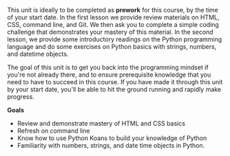This unit is ideally to be completed as **prework** for this course, by the time of your start date. In the first lesson we provide review materials on HTML, CSS, command line, and Git. We then ask you to complete a simple coding challenge that demonstrates your mastery of this material. In the second lesson, we provide some introductory readings on the Python programming language and do some exercises on Python basics with strings, numbers, and datetime objects.

The goal of this unit is to get you back into the programming mindset if you're not already there, and to ensure prerequisite knowledge that you need to have to succeed in this course. If you have made it through this unit by your start date, you'll be able to hit the ground running and rapidly make progress.

**Goals**

*	Review and demonstrate mastery of HTML and CSS basics
*	Refresh on command line
*   Know how to use Python Koans to build your knowledge of Python
*   Familiarity with numbers, strings, and date time objects in Python.

